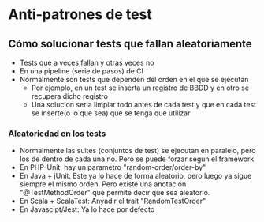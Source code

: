 # Anti-patrones de test

## Cómo solucionar tests que fallan aleatoriamente

* Tests que a veces fallan y otras veces no
* En una pipeline (serie de pasos) de CI
* Normalmente son tests que dependen del orden en el que se ejecutan
  * Por ejemplo, en un test se inserta un registro de BBDD y en otro se recupera dicho registro
  * Una solucion seria limpiar todo antes de cada test y que en cada test se inserte(o lo que sea) que se tenga que utilizar
  
### Aleatoriedad en los tests

* Normalmente las suites (conjuntos de test) se ejecutan en paralelo, pero los de dentro de cada una no. Pero se puede forzar segun el framework
* En PHP-Unit: hay un parametro "random-order/order-by"
* En Java + jUnit: Este ya lo hace de forma aleatorio, pero luego ya sigue siempre el mismo orden. Pero existe una anotación "@TestMethodOrder" que permite decir que sea aleatorio.
* En Scala + ScalaTest: Anyadir el trait "RandomTestOrder"
* En Javascipt/Jest: Ya lo hace por defecto
